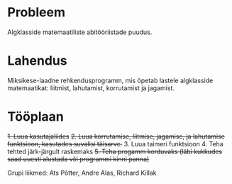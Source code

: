 # Probleem
Algklasside matemaatiliste abitööriistade puudus.
# Lahendus
Miksikese-laadne rehkendusprogramm, mis õpetab lastele algklasside matemaatikat: liitmist, lahutamist, korrutamist ja jagamist.
# Tööplaan
~~1. Luua kasutajaliides~~
~~2. Luua korrutamise, liitmise, jagamise, ja lahutamise funktsioon, kasutades suvalisi täisarve.~~
3. Luua taimeri funktsioon
4. Teha tehted järk-järgult raskemaks
~~5. Teha progamm korduvaks (läbi kukkudes saad uuesti alustada või programmi kinni panna)~~

Grupi liikmed: Ats Põtter, Andre Alas, Richard Killak
